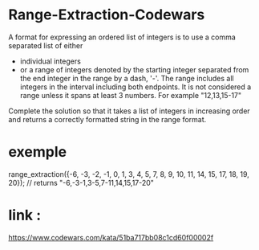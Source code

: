 # Range-Extraction-Codewars
A format for expressing an ordered list of integers is to use a comma separated list of either

- individual integers
- or a range of integers denoted by the starting integer separated from the end integer in the range by a dash, '-'. The range includes all integers in the interval including both endpoints. It is not considered a range unless it spans at least 3 numbers. For example "12,13,15-17"


Complete the solution so that it takes a list of integers in increasing order and returns a correctly formatted string in the range format.

# exemple

range_extraction({-6, -3, -2, -1, 0, 1, 3, 4, 5, 7, 8, 9, 10, 11, 14, 15, 17, 18, 19, 20});
// returns "-6,-3-1,3-5,7-11,14,15,17-20"

# link :  
https://www.codewars.com/kata/51ba717bb08c1cd60f00002f
